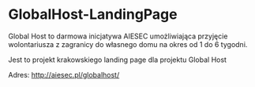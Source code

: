 GlobalHost-LandingPage
======================
Global Host to darmowa inicjatywa AIESEC umożliwiająca przyjęcie wolontariusza z zagranicy do własnego domu na okres od 1 do 6 tygodni. 

Jest to projekt krakowskiego landing page dla projektu Global Host

Adres: http://aiesec.pl/globalhost/



